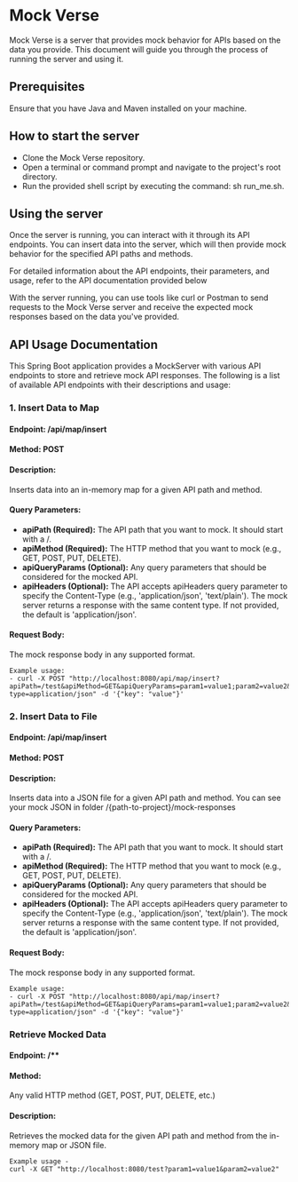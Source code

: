 # Mock Verse 
Mock Verse is a server that provides mock behavior for APIs based on the data you provide. This document will guide you through the process of running the server and using it.

## Prerequisites
Ensure that you have Java and Maven installed on your machine.

## How to start the server
* Clone the Mock Verse repository.
* Open a terminal or command prompt and navigate to the project's root directory.
* Run the provided shell script by executing the command: sh run_me.sh.

## Using the server
Once the server is running, you can interact with it through its API endpoints. You can insert data into the server, which will then provide mock behavior for the specified API paths and methods.

For detailed information about the API endpoints, their parameters, and usage, refer to the API documentation provided below

With the server running, you can use tools like curl or Postman to send requests to the Mock Verse server and receive the expected mock responses based on the data you've provided.

## API Usage Documentation

This Spring Boot application provides a MockServer with various API endpoints to store and retrieve mock API responses. The following is a list of available API endpoints with their descriptions and usage:

### 1. Insert Data to Map

#### Endpoint: /api/map/insert
#### Method: POST
#### Description: 
Inserts data into an in-memory map for a given API path and method.

#### Query Parameters:

* **apiPath (Required):** The API path that you want to mock. It should start with a /.
* **apiMethod (Required):** The HTTP method that you want to mock (e.g., GET, POST, PUT, DELETE).
* **apiQueryParams (Optional):** Any query parameters that should be considered for the mocked API.
* **apiHeaders (Optional):** The API accepts apiHeaders query parameter to specify the Content-Type (e.g., 'application/json', 'text/plain'). The mock server returns a response with the same content type. If not provided, the default is 'application/json'.

#### Request Body: 
The mock response body in any supported format.

```curl
Example usage:
- curl -X POST "http://localhost:8080/api/map/insert?apiPath=/test&apiMethod=GET&apiQueryParams=param1=value1;param2=value2&apiHeaders=content-type=application/json" -d '{"key": "value"}'
```

### 2. Insert Data to File

#### Endpoint: /api/map/insert
#### Method: POST
#### Description: 
Inserts data into a JSON file for a given API path and method. You can see your mock JSON in folder /{path-to-project}/mock-responses

#### Query Parameters:

* **apiPath (Required):** The API path that you want to mock. It should start with a /.
* **apiMethod (Required):** The HTTP method that you want to mock (e.g., GET, POST, PUT, DELETE).
* **apiQueryParams (Optional):** Any query parameters that should be considered for the mocked API.
* **apiHeaders (Optional):** The API accepts apiHeaders query parameter to specify the Content-Type (e.g., 'application/json', 'text/plain'). The mock server returns a response with the same content type. If not provided, the default is 'application/json'.

#### Request Body: 
The mock response body in any supported format.

```curl
Example usage:
- curl -X POST "http://localhost:8080/api/map/insert?apiPath=/test&apiMethod=GET&apiQueryParams=param1=value1;param2=value2&apiHeaders=content-type=application/json" -d '{"key": "value"}'
```

### Retrieve Mocked Data

#### Endpoint: /**
#### Method: 
Any valid HTTP method (GET, POST, PUT, DELETE, etc.)
#### Description: 
Retrieves the mocked data for the given API path and method from the in-memory map or JSON file.

```curl
Example usage -
curl -X GET "http://localhost:8080/test?param1=value1&param2=value2"

```
